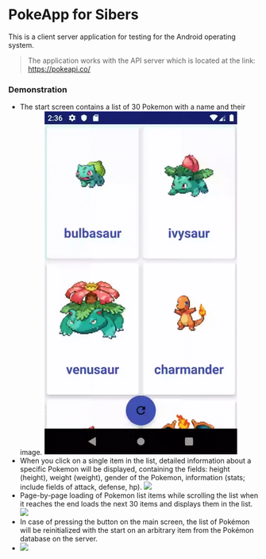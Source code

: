 # PokeApp for Sibers

This is a client server application for testing for the Android operating system.

  
> The application works 
> with the API server
>  which is located at the link:
> https://pokeapi.co/ 

### Demonstration
- The start screen contains a list of 30 Pokemon with a name and their image. 
 ![](gif/30poke.gif)
- When you click on a single item in the list, detailed information about a specific Pokemon will be displayed, containing the fields: height (height), weight (weight), gender of the Pokemon, information (stats; include fields of attack, defense, hp). 
 ![](detail_poke.gif)
- Page-by-page loading of Pokemon list items while scrolling the list when it reaches the end loads the next 30 items and displays them in the list.
![](load_more.gif)
- In case of pressing the button on the main screen, the list of Pokémon will be reinitialized with the start on an arbitrary item from the Pokémon database on the server.
- ![](random.gif)

